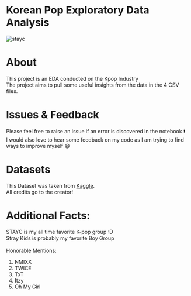 # Korean Pop Exploratory Data Analysis
![stayc](https://github.com/ssim3/Kpop_EDA/blob/main/Untitled-1.jpg)
# About
This project is an EDA conducted on the Kpop Industry
<br>
The project aims to pull some useful insights from the data in the 4 CSV files.

# Issues & Feedback
Please feel free to raise an issue if an error is discovered in the notebook :heavy_exclamation_mark:
<br>
I would also love to hear some feedback on my code as I am trying to find ways to improve myself :smile:

# Datasets
This Dataset was taken from [Kaggle](https://www.kaggle.com/datasets/kimjihoo/kpopdb). 
<br>
All credits go to the creator!

# Additional Facts:
STAYC is my all time favorite K-pop group :D
<br>
Stray Kids is probably my favorite Boy Group
<br>
<br>
Honorable Mentions:
<ol>
  <li>NMIXX</li>
  <li>TWICE</li>
  <li>TxT</li>
  <li>Itzy</li>
  <li>Oh My Girl</li>
</ol>

